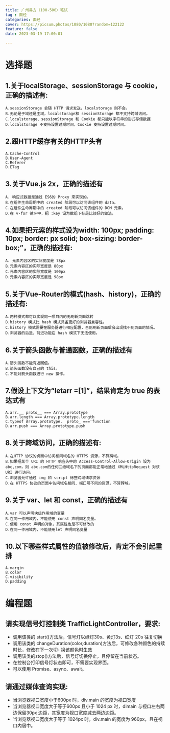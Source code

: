 ```yaml
---
title: 广州易方（100-500）笔试
tag : 面经
categories: 面经
cover: https://picsum.photos/1080/1080?random=122122
feature: false
date: 2023-03-19 17:00:01

---
```

# 选择题
## 1.关于localStorage、sessionStorage 与 cookie，正确的描述有:
    A.sessionStorage 会随 HTTP 请求发送，localstorage 则不会。
    B.无论是子域还是主域，localstorage和 sessionStorage 都不支持跨域访问。
    C.localstorage、sessionStorage 和 Cookie 都只能以字符串的形式存储数据
    D.localstorage 不支持设置过期时间，Cookie 支持设置过期时间。
## 2.跟HTTP缓存有关的HTTP头有
    A.Cache-Control
    B.User-Agent
    C.Referer
    D.ETag
## 3.关于Vue.js 2x，正确的描述有
    A. 响应式数据是通过 ES6的 Proxy 来实现的。
    B.在组件生命周期中的 created 阶段可以访问该组件的 data。
    C.在组件生命周期中的 created 阶段可以访问该组件的 DOM 元素。
    D.在 v-for 循环中，把 :key 设为数组下标是比较好的做法。
## 4.如果把元索的样式设为width: 100px; padding: 10px; border: px solid; box-sizing: border-box;”，正确的描述有:
    A. 元素内容区的实际宽度是 78px
    B.元素内容区的实际宽度是 80px
    C.元素内容区的实际宽度是 100px
    D.元素内容区的实际宽度是 98px
## 5.关于Vue-Router的模式(hash、history)，正确的描述有:
    A.两种模式都可以实现同一项目内的无刷新页面跳转
    B.history 模式比 hash 模式具备更好的浏览器兼容性。
    C.history 模式需要在服务器进行相应配置，否则刷新页面后会出现找不到页面的情况。
    D.浏览器的后退、前进功能在 hash 模式下无法使用。
## 6.关于箭头函数与普通函数，正确的描述有
    A.箭头函数不能有返回值。
    B.箭头函数没有自己的 this。
    C.不能对箭头函数进行 new 操作。
## 7.假设上下文为“letarr =[1]”，结果肯定为 true 的表达式有
    A.arr.__ proto__ === Array.prototype
    B.arr.length === Array.prototype.length
    C.typeof Array.prototype.  proto_ ==='function
    D.arr.push === Array.prototype.push
## 8.关于跨域访问，正确的描述有:
    A.在HTTP 协议的贞面中访问相同域名的 HTTPS 资源，不算跨域。
    B.如果把某个 URI 的 HTTP 响应头中的 Access-Control-Allow-Origin 设为 abc,com，则 abc.com的任何二级域名下的页面都能正常地通过 XMLHttpRequest 对该 URI 进行访问。
    C.浏览器允许通过 img 和 script 标签跨域请求资源
    D.在 HTTPS 协议的页面中访问域名相同、端口号不同的资源，不算跨域。
## 9.关于 var、let 和 const，正确的描述有
    A.var 可以声明块级作用域的变量
    B.在同一作用域内，不能使用 const 声明同名变量。
    C.使用 const 声明的对象，其属性也是不可修改的
    D.在同一作用域内，不能使用let 声明同名变量
## 10.以下哪些样式属性的值被修改后，肯定不会引起重排
    A.margin
    B.color
    C.visibility
    D.padding
# 编程题
## 请实现信号灯控制类 TrafficLightController，要求:
- 调用该类的 start()方法后，信号灯以绿灯30s、黄灯3s、红灯 20s 往复切换
- 调用该类的 changeDuration(color,duration)方法后，可修改各种颜色的持续时长，修改在下一次切- 换该颜色时生效
- 调用该类的stop()方法后，信号灯切换停止，且停留在当前状态。
- 在控制台打印信号灯状态即可，不需要实现界面。
- 可以使用 Promise、async、await。
## 请通过媒体查询实现:
- 当浏览器视口宽度小于600px 时，div.main 的宽度为视口宽度
- 当浏览器视口宽度大于等于600px 且小于 1024 px 时，dimain 与视口左右两边保留30px 边距，其宽度为视口宽度减去两边边距。
- 当浏览器视口宽度大于等于 1024px 时，div.main 的宽度为 960px，且在视口内居中。
  